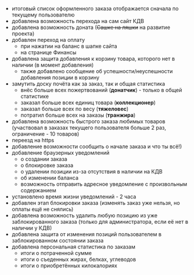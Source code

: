 * итоговый список оформленного заказа отображается сначала по текущему пользователю
* добавлена возможность перехода на сам сайт КДВ
* добавлена возможность доната (~~Сашке на ляшки~~ на развитие проекта)
* добавлен переход на оплату
    * при нажатии на баланс в шапке сайта
    * на странице Финансы
* добавлена защита добавления к корзину товара, которого нет в наличии (в момент добавления)
    * также добавлено сообщение об успешности/неуспешности добавления позиции в корзину
* замутить доску почёта как за заказ, так и общая статистика
    * внёс больше всех пожертвований (**донатчик**) - только в общей статистике
    * заказал больше всех единиц товара (**коллекционер**)
    * заказал больше всех по весу (**тяжеловес**)
    * потратил больше всех на заказы (**транжира**)
* добавлена возможность быстрого заказа любимых товаров (участвовал в заказах текущего пользователя больше 2 раз, ограничение - 10 товаров)
* переезд на https
* добавление возможности сообщить о начале заказа и что ты всё!)
* добавление браузерных уведомлений
    * о создании заказа
    * о блокировке заказа
    * о удалении позиции из-за отсутствия в наличии на КДВ
    * об изменении баланса
    * возможность отправить адресное уведомление с произвольным содержанием
* установлено время жизни уведомлений - 2 часа
* добавлен этап блокировки заказа (изменять заказ уже нельзя, но оплаты ещё не снялись)
* добавлена возможность удалить любую позицию из уже заблокированного заказа (только для администратора, если её нет в наличии у КДВ)
* добавлена защита от изменения позиций пользователем в заблокированном состоянии заказа
* добавлена персональная статистика по заказам
    * итоги о потраченной сумме
    * итоги о съеденных жирах, белках, углеводов
    * итоги о приобретённых килокалориях
